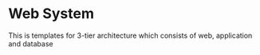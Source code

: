 <h1>Web System</h1>
<p> This is templates for 3-tier architecture which consists of web, application and database<p>
